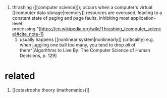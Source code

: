1. thrashing ([[computer science]]); occurs when a computer's virtual [[computer data storage|memory]] resources are overused, leading to a constant state of paging and page faults, inhibiting most application-level processing.^[https://en.wikipedia.org/wiki/Thrashing_(computer_science)#cite_note-1]
	1. usually happens [[nonlinear system|nonlinearly]] (criticality) e.g. when juggling one ball too many, you tend to drop _all_ of them^[Algorithms to Live By: The Computer Science of Human Decisions, p. 129]

# related
1. [[catastrophe theory (mathematics)]]